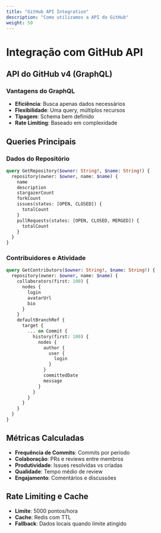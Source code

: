 ```yaml
---
title: "GitHub API Integration"
description: "Como utilizamos a API do GitHub"
weight: 50
---
```


# Integração com GitHub API

## API do GitHub v4 (GraphQL)

### Vantagens do GraphQL
- **Eficiência**: Busca apenas dados necessários
- **Flexibilidade**: Uma query, múltiplos recursos
- **Tipagem**: Schema bem definido
- **Rate Limiting**: Baseado em complexidade

## Queries Principais

### Dados do Repositório
```graphql
query GetRepository($owner: String!, $name: String!) {
  repository(owner: $owner, name: $name) {
    name
    description
    stargazerCount
    forkCount
    issues(states: [OPEN, CLOSED]) {
      totalCount
    }
    pullRequests(states: [OPEN, CLOSED, MERGED]) {
      totalCount
    }
  }
}
```

### Contribuidores e Atividade
```graphql
query GetContributors($owner: String!, $name: String!) {
  repository(owner: $owner, name: $name) {
    collaborators(first: 100) {
      nodes {
        login
        avatarUrl
        bio
      }
    }
    defaultBranchRef {
      target {
        ... on Commit {
          history(first: 100) {
            nodes {
              author {
                user {
                  login
                }
              }
              committedDate
              message
            }
          }
        }
      }
    }
  }
}
```

## Métricas Calculadas
- **Frequência de Commits**: Commits por período
- **Colaboração**: PRs e reviews entre membros
- **Produtividade**: Issues resolvidas vs criadas
- **Qualidade**: Tempo médio de review
- **Engajamento**: Comentários e discussões

## Rate Limiting e Cache
- **Limite**: 5000 pontos/hora
- **Cache**: Redis com TTL
- **Fallback**: Dados locais quando limite atingido